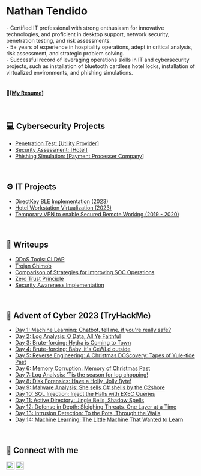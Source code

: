 <h1>Nathan Tendido</h1>
- Certified IT professional with strong enthusiasm for innovative technologies, and proficient in desktop support, network security, penetration testing, and risk assessments.<br>
- 5+ years of experience in hospitality operations, adept in critical analysis, risk assessment, and strategic problem solving. <br>
- Successful record of leveraging operations skills in IT and cybersecurity projects, such as installation of bluetooth cardless hotel locks, installation of virtualized environments, and phishing simulations. <br>
<br>
<h4>👋<a href="https://github.com/tendeedo/artemis-penetration-testing">[My Resume]</a></h4>
<br>

<h2>💻 Cybersecurity Projects</h2>

  - <a href="https://github.com/tendeedo/penetration-test-utility-provider">Penetration Test: [Utility Provider]</a>
  - <a href="https://github.com/tendeedo/security-assessment-hotel">Security Assessment: [Hotel]</a>
  - <a href="https://github.com/tendeedo/phishing-simulation/tree/main">Phishing Simulation: [Payment Processer Company]</a>

<br>
<h2>⚙️ IT Projects</h2>

  - <a href="https://github.com/tendeedo/penetration-test-utility-provider">DirectKey BLE Implementation (2023)</a>
  - <a href="https://github.com/tendeedo/security-assessment-hotel">Hotel Workstation Virtualization (2023)</a>
  - <a href="https://github.com/tendeedo/security-assessment-hotel">Temporary VPN to enable Secured Remote Working (2019 - 2020)</a>
  
<br>
<h2>📝 Writeups</h2>

- <a href="https://github.com/tendeedo/cldap">DDoS Tools: CLDAP</a>
- <a href="https://github.com/tendeedo/cldap">Trojan Ghimob</a>
- <a href="https://github.com/tendeedo/cldap">Comparison of Strategies for Improving SOC Operations</a>
- <a href="https://github.com/tendeedo/cldap">Zero Trust Principle</a>
- <a href="https://github.com/tendeedo/cldap">Security Awareness Implementation</a>

<br>

<h2>🎄 Advent of Cyber 2023 (TryHackMe)</h2>

- <a href="https://github.com/tendeedo/advent-of-cyber/blob/main/Day%201_Machine%20Learning.pdf">Day 1: Machine Learning: Chatbot, tell me, if you're really safe?</a>
- <a href="https://github.com/tendeedo/advent-of-cyber/blob/main/Day%202_%20Log%20Analysis.pdf">Day 2: Log Analysis: O Data, All Ye Faithful</a>
- <a href="https://github.com/tendeedo/advent-of-cyber/blob/main/Day%203_%20Brute%20Forcing.pdf">Day 3: Brute-forcing: Hydra is Coming to Town</a>
- <a href="https://github.com/tendeedo/cldap">Day 4: Brute-forcing: Baby, it's CeWLd outside</a>
- <a href="https://github.com/tendeedo/cldap">Day 5: Reverse Engineering: A Christmas DOScovery: Tapes of Yule-tide Past</a>
- <a href="https://github.com/tendeedo/cldap">Day 6: Memory Corruption: Memory of Christmas Past</a>
- <a href="https://github.com/tendeedo/cldap">Day 7: Log Analysis: 'Tis the season for log chopping!</a>
- <a href="https://github.com/tendeedo/cldap">Day 8: Disk Forensics: Have a Holly, Jolly Byte!</a>
- <a href="https://github.com/tendeedo/cldap">Day 9: Malware Analysis: She sells C# shells by the C2shore</a>
- <a href="https://github.com/tendeedo/cldap">Day 10: SQL Injection: Inject the Halls with EXEC Queries</a>
- <a href="https://github.com/tendeedo/cldap">Day 11: Active Directory: Jingle Bells, Shadow Spells</a>
- <a href="https://github.com/tendeedo/cldap">Day 12: Defense in Depth: Sleighing Threats, One Layer at a Time</a>
- <a href="https://github.com/tendeedo/cldap">Day 13: Intrusion Detection: To the Pots, Through the Walls</a>
- <a href="https://github.com/tendeedo/cldap">Day 14: Machine Learning; The Little Machine That Wanted to Learn</a>
<br>
<h2> 📱 Connect with me</h2>

[<img align="left" alt="YouTube" width="22px" src="https://cdn.jsdelivr.net/npm/simple-icons@v3/icons/youtube.svg" />][youtube]
[<img align="left" alt="LinkedIn" width="22px" src="https://cdn.jsdelivr.net/npm/simple-icons@v3/icons/linkedin.svg" />][linkedin]

[youtube]: https://www.youtube.com/
[linkedin]: https://www.linkedin.com/in/nathantendido/
<br>
